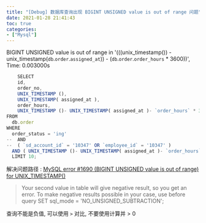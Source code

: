 ```yaml
---
title: "[Debug] 数据库查询出现 BIGINT UNSIGNED value is out of range 问题"
date: 2021-01-28 21:41:43
toc: true
categories:
- ["Mysql"]
---
```


BIGINT UNSIGNED value is out of range in '(((unix_timestamp()) - unix_timestamp(`db`.`order`.`assigned_at`)) - (`db`.`order`.`order_hours` * 3600))', Time: 0.003000s




```javascript
	SELECT
    id,
    order_no,
    UNIX_TIMESTAMP (),
    UNIX_TIMESTAMP( assigned_at ),
    order_hours,
    UNIX_TIMESTAMP ()- UNIX_TIMESTAMP( assigned_at )- `order_hours` * 3600 as diff
FROM
  db.order 
WHERE
  order_status = 'ing' 
-- 	AND
-- 	( `sd_account_id` = '10347' OR `employee_id` = '10347' ) 
  AND ( UNIX_TIMESTAMP ()- UNIX_TIMESTAMP( assigned_at )- `order_hours` * 3600 ) > 0 
  LIMIT 10;
```

解决问题路径 : [MySQL error #1690 (BIGINT UNSIGNED value is out of range) for UNIX_TIMESTAMP()](https://stackoverflow.com/questions/34115917/mysql-error-1690-bigint-unsigned-value-is-out-of-range-for-unix-timestamp)

> Your second value in table will give negative result, so you get an error.
> To make negative results possible in your case, use before query
> SET sql_mode = 'NO_UNSIGNED_SUBTRACTION';


查询不能是负值, 可以使用 `>` 对比, 不要使用计算并 > 0

